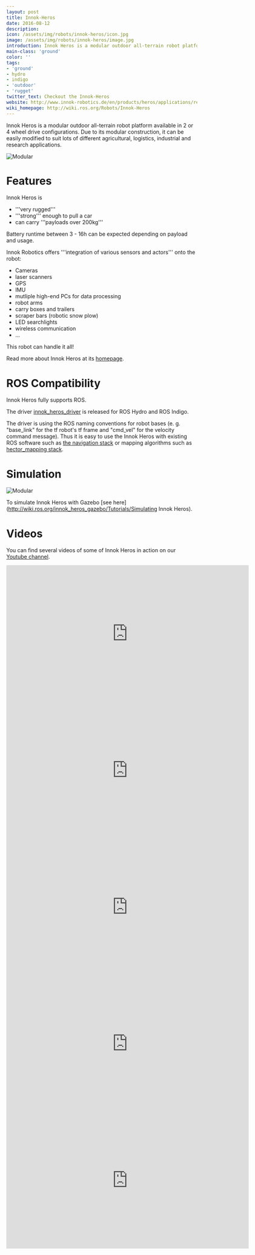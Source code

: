 ```yaml
---
layout: post
title: Innok-Heros
date: 2016-08-12
description:
icon: /assets/img/robots/innok-heros/icon.jpg
image: /assets/img/robots/innok-heros/image.jpg
introduction: Innok Heros is a modular outdoor all-terrain robot platform available in 2 or 4 wheel drive configurations. Due to its modular construction, it can be easily modified to suit lots of different agricultural, logistics, industrial and research applications.
main-class: 'ground'
color: ''
tags:
- 'ground'
- hydro
- indigo
- 'outdoor'
- 'rugget'
twitter_text: Checkout the Innok-Heros
website: http://www.innok-robotics.de/en/products/heros/applications/research-platform
wiki_homepage: http://wiki.ros.org/Robots/Innok-Heros
---
```


Innok Heros is a modular outdoor all-terrain robot platform available in 2 or 4 wheel drive configurations. Due to its modular construction, it can be easily modified to suit lots of different agricultural, logistics, industrial and research applications.

![Modular](/assets/img/robots/innok-heros/innok-heros-modular.jpg)

# Features

Innok Heros is

 * '''very rugged'''
 * '''strong''' enough to pull a car
 * can carry '''payloads over 200kg'''

Battery runtime between 3 - 16h can be expected depending on payload and usage.

Innok Robotics offers '''integration of various sensors and actors''' onto the robot:

 * Cameras
 * laser scanners
 * GPS
 * IMU
 * mutliple high-end PCs for data processing
 * robot arms
 * carry boxes and trailers
 * scraper bars (robotic snow plow)
 * LED searchlights
 * wireless communication
 * ...

This robot can handle it all!

Read more about Innok Heros at its [homepage](http://www.innok-robotics.de/en/products/heros/applications/research-platform).

# ROS Compatibility

Innok Heros fully supports ROS.

The driver [innok_heros_driver](http://wiki.ros.org/innok_heros_driver) is released for ROS Hydro and ROS Indigo.

The driver is using the ROS naming conventions for robot bases (e. g. "base_link" for the tf robot's tf frame and "cmd_vel" for the velocity command message). Thus it is easy to use the Innok Heros with existing ROS software such as [the navigation stack](http://wiki.ros.org/navigation) or mapping algorithms such as [hector_mapping stack](http://wiki.ros.org/hector_mapping).

# Simulation

![Modular](/assets/img/robots/innok-heros/gazebo-heros-collage.png)

To simulate Innok Heros with Gazebo [see here](http://wiki.ros.org/innok_heros_gazebo/Tutorials/Simulating Innok Heros).


# Videos

You can find several videos of some of Innok Heros in action on our [Youtube channel](http://www.youtube.com/user/InnokRobotics).

<iframe width="640" height="360" src="https://www.youtube.com/embed/Kum_6XkFluY?rel=0" frameborder="0" allowfullscreen></iframe>
<iframe width="640" height="360" src="https://www.youtube.com/embed/T_OOAaGwLBM?rel=0" frameborder="0" allowfullscreen></iframe>
<iframe width="640" height="360" src="https://www.youtube.com/embed/yRacjZVGh80?rel=0" frameborder="0" allowfullscreen></iframe>
<iframe width="640" height="360" src="https://www.youtube.com/embed/SPhMIFlpiUU?rel=0" frameborder="0" allowfullscreen></iframe>
<iframe width="640" height="360" src="https://www.youtube.com/embed/Wg-bU8r0l6E?rel=0" frameborder="0" allowfullscreen></iframe>
